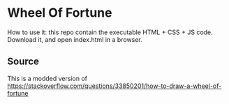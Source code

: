 # Wheel Of Fortune
How to use it: this repo contain the executable HTML + CSS + JS code.
Download it, and open index.html in a browser.

## Source
This is a modded version of https://stackoverflow.com/questions/33850201/how-to-draw-a-wheel-of-fortune